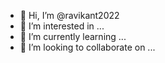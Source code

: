 - 👋 Hi, I’m @ravikant2022
- 👀 I’m interested in ...
- 🌱 I’m currently learning ...
- 💞️ I’m looking to collaborate on ...

<!---
ravikant2022/ravikant2022 is a ✨ special ✨ repository because its `README.md` (this file) appears on your GitHub profile.
You can click the Preview link to take a look at your changes.
--->

